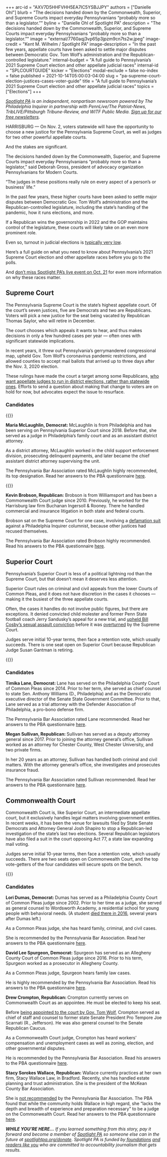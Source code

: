 +++
arc-id = "AXV7D5HHFVHH5EA7IC5YSBJJPY"
authors = ["Danielle Ohl"]
blurb = "The decisions handed down by the Commonwealth, Superior, and Supreme Courts impact everyday Pennsylvanians “probably more so than a legislator.”"
byline = "Danielle Ohl of Spotlight PA"
description = "The decisions handed down by the Commonwealth, Superior, and Supreme Courts impact everyday Pennsylvanians “probably more so than a legislator.”"
image = "external/7760aqj3vp65p3jpzm9cn7ts2w.jpeg"
image-credit = "Kent M. Wilhelm / Spotlight PA"
image-description = "In the past few years, appellate courts have been asked to settle major disputes between Democratic Gov. Tom Wolf’s administration and the Republican-controlled legislature."
internal-budget = "A full guide to Pennsylvania’s 2021 Supreme Court election and other appellate judicial races"
internal-id = "SPLCOURTGUIDE"
kicker = "Elections"
modal-exclude = false
no-index = false
published = 2021-10-14T05:00:03-04:00
slug = "pa-supreme-court-election-justices-cases-voter-guide"
title = "A full guide to Pennsylvania’s 2021 Supreme Court election and other appellate judicial races"
topics = ["Elections"]
+++

<a href="https://www.spotlightpa.org/"><i>Spotlight PA</i></a><i> is an independent, nonpartisan newsroom powered by The Philadelphia Inquirer in partnership with PennLive/The Patriot-News, TribLIVE/Pittsburgh Tribune-Review, and WITF Public Media. </i><a href="https://www.spotlightpa.org/newsletters"><i>Sign up for our free newsletters</i></a><i>.</i>

HARRISBURG — On Nov. 2, voters statewide will have the opportunity to choose a new justice for the Pennsylvania Supreme Court, as well as judges for two other powerful appellate courts.

And the stakes are significant.

The decisions handed down by the Commonwealth, Superior, and Supreme Courts impact everyday Pennsylvanians “probably more so than a legislator,” said Deborah Gross, president of advocacy organization Pennsylvanians for Modern Courts.

“The judges in these positions really rule on every aspect of a person’s or business’ life.”

<script src="https://www.spotlightpa.org/embed.js" async></script><div data-spl-embed-version="1" data-spl-src="https://www.spotlightpa.org/embeds/newsletter/"></div>

In the past few years, these higher courts have been asked to settle major disputes between Democratic Gov. Tom Wolf’s administration and the Republican-controlled legislature, including the state’s handling of the pandemic, how it runs elections, and more.

If a Republican wins the governorship in 2022 and the GOP maintains control of the legislature, these courts will likely take on an even more prominent role.

Even so, turnout in judicial elections is <a href="https://www.pennlive.com/news/2017/11/how_was_voter_turnout_in_this.html">typically very low</a>.

Here’s a full guide on what you need to know about Pennsylvania’s 2021 Supreme Court election and other appellate races before you go to the polls.

And <a href="https://www.spotlightpa.org/news/2021/10/pa-elections-2021-judicial-appellate/">don’t miss Spotlight PA’s live event on Oct. 21</a> for even more information on why these races matter.

## Supreme Court

The Pennsylvania Supreme Court is the state’s highest appellate court. Of the court’s seven justices, five are Democrats and two are Republicans. Voters will pick a new justice for the seat being vacated by Republican Thomas Saylor, who will retire in December.

The court chooses which appeals it wants to hear, and thus makes decisions in only a few hundred cases per year — often ones with significant statewide implications.

In recent years, it threw out Pennsylvania’s gerrymandered congressional map, upheld Gov. Tom Wolf’s coronavirus pandemic restrictions, and allowed counties to accept mail ballots that arrived up to three days after the Nov. 3, 2020 election.

These rulings have made the court a target among some Republicans, <a href="https://www.spotlightpa.org/news/2021/01/pennsylvania-supreme-court-gerrymandering-judicial-districts/">who want appellate judges to run in district elections, rather than statewide ones</a>. Efforts to send a question about making that change to voters are on hold for now, but advocates expect the issue to resurface.

### Candidates

{{<picture src="external/k6a1kvtzv82cg8mn0wqkfgw2gc.jpeg" description="Superior Court Judge Maria McLaughlin" caption="Superior Court Judge Maria McLaughlin" credit="Maria McLaughlin">}} 

<b>Maria McLaughlin, Democrat: </b>McLaughlin is from Philadelphia and has been serving on Pennsylvania Superior Court since 2018. Before that, she served as a judge in Philadelphia’s family court and as an assistant district attorney.

As a district attorney, McLaughlin worked in the child support enforcement division, prosecuting delinquent payments, and later became the chief assistant district attorney supervising the unit.

The Pennsylvania Bar Association rated McLaughlin highly recommended, its top designation. Read her answers to the PBA questionnaire <a href="https://www.pabar.org/public/news%20releases/21jec/MariaMcLaughlinSupreme.pdf">here</a>.

{{<picture src="external/83nv9h6ec95k9qtgazkz1key9r.jpeg" description="Commonwealth Court Judge Kevin Brobson" caption="Commonwealth Court Judge Kevin Brobson" credit="Campaign handout">}} 

<b>Kevin Brobson, Republican:</b> Brobson is from Williamsport and has been a Commonwealth Court judge since 2010. Previously, he worked for the Harrisburg law firm Buchanan Ingersoll &amp; Rooney. There he handled commercial and insurance litigation in both state and federal courts.

Brobson sat on the Supreme Court for one case, involving a <a href="https://law.justia.com/cases/pennsylvania/supreme-court/2016/6-eap-2015.html">defamation suit</a> against a Philadelphia Inquirer columnist, because other justices had recused themselves.

The Pennsylvania Bar Association rated Brobson highly recommended. Read his answers to the PBA questionnaire <a href="https://www.pabar.org/public/news%20releases/21jec/KevinBrobsonSupreme.pdf">here</a>.

## Superior Court

Pennsylvania’s Superior Court is less of a political lightning rod than the Supreme Court, but that doesn’t mean it deserves less attention.

Superior Court rules on criminal and civil appeals from the lower Courts of Common Pleas, and it does not have discretion in the cases it chooses — making it the busiest of the three appellate courts.

Often, the cases it handles do not involve public figures, but there are exceptions. It denied convicted child molester and former Penn State football coach Jerry Sandusky’s appeal for a new trial, and <a href="https://www.inquirer.com/news/bill-cosby-appeal-rejected-prison-andrea-constand-philly-kevin-steele-20191210.html">upheld Bill Cosby’s sexual assault conviction</a> before it was <a href="https://www.inquirer.com/news/bill-cosby-conviction-overturned-appeal-andrea-constand-20210630.html">overturned</a> by the Supreme Court.

Judges serve initial 10-year terms, then face a retention vote, which usually succeeds. There is one seat open on Superior Court because Republican Judge Susan Gantman is retiring.

{{<picture src="external/f50svbsdw4ptkcsrb2178vdk20.jpeg" description="Superior Court candidates Timika Lane (left) and Megan Sullivan." caption="Superior Court candidates Timika Lane (left) and Megan Sullivan." credit="Images via campaigns">}} 

### Candidates

<b>Timika Lane, Democrat: </b>Lane has served on the Philadelphia County Court of Common Pleas since 2014. Prior to her term, she served as chief counsel to state Sen. Anthony Williams (D., Philadelphia) and as the Democratic executive director of the Senate State Government Committee. Prior to that, Lane served as a trial attorney with the Defender Association of Philadelphia, a pro-bono defense firm.

The Pennsylvania Bar Association rated Lane recommended. Read her answers to the PBA questionnaire <a href="https://www.pabar.org/public/news%20releases/21jec/TimikaLaneSuperior.pdf">here</a>.

<b>Megan Sullivan, Republican: </b>Sullivan has served as a deputy attorney general since 2017. Prior to joining the attorney general’s office, Sullivan worked as an attorney for Chester County, West Chester University, and two private firms.

In her 20 years as an attorney, Sullivan has handled both criminal and civil matters. With the attorney general’s office, she investigates and prosecutes insurance fraud.

The Pennsylvania Bar Association rated Sullivan recommended. Read her answers to the PBA questionnaire <a href="https://www.pabar.org/public/news%20releases/21jec/MeganSullivanSuperior.pdf">here</a>.

## Commonwealth Court

Commonwealth Court is, like Superior Court, an intermediate appellate court, but it exclusively handles legal matters involving government entities. In recent weeks, it has been the venue for lawsuits filed by State Senate Democrats and Attorney General Josh Shapiro to stop a Republican-led investigation of the state’s last two elections. Several Republican legislators have also filed a suit in the court opposing Act 77, a state law expanding mail voting.

Judges serve initial 10-year terms, then face a retention vote, which usually succeeds. There are two seats open on Commonwealth Court, and the top vote-getters of the four candidates will secure spots on the bench.

{{<picture src="external/k2kvbe1vq1snfes7gj3962n44w.jpeg" description="From upper left, clockwise: Commonwealth Court candidates David Lee Spurgeon, Drew Crompton, Lori Dumas, Stacy Wallace." caption="From upper left, clockwise: Commonwealth Court candidates David Lee Spurgeon, Drew Crompton, Lori Dumas, Stacy Wallace." credit="Images via campaigns">}} 

### Candidates

<b>Lori Dumas, Democrat: </b>Dumas has served as a Philadelphia County Court of Common Pleas judge since 2002. Prior to her time as a judge, she served as general counsel to Wordsworth Academy, a residential school for young people with behavioral needs. (A student <a href="https://www.inquirer.com/news/wordsworth-philadelphia-david-hess-death-dhs-report-charges-20181220.html">died there in 2016</a>, several years after Dumas left.)

As a Common Pleas judge, she has heard family, criminal, and civil cases.

She is recommended by the Pennsylvania Bar Association. Read her answers to the PBA questionnaire <a href="https://www.pabar.org/public/news%20releases/21jec/LoriDumasCommonwealth.pdf">here</a>.

<b>David Lee Spurgeon, Democrat:</b> Spurgeon has served as an Allegheny County Court of Common Pleas judge since 2016. Prior to his term, Spurgeon worked as a prosecutor in Allegheny County.

As a Common Pleas judge, Spurgeon hears family law cases.

He is highly recommended by the Pennsylvania Bar Association. Read his answers to the PBA questionnaire <a href="https://www.pabar.org/public/news%20releases/21jec/DavidSpurgeonCommonwealth.pdf">here</a>.

<script src="https://www.spotlightpa.org/embed.js" async></script><div data-spl-embed-version="1" data-spl-src="https://www.spotlightpa.org/embeds/donate/?teaser_text=If%20you%20learned%20something%20from%20this%20report%2C%20pay%20it%20forward%20and%20become%20a%20member%20of%20Spotlight%20PA%20so%20someone%20else%20can%20in%20the%20future."></div>


<b>Drew Crompton, Republican: </b>Crompton currently serves on Commonwealth Court as an appointee. He must be elected to keep his seat.

Before <a href="https://www.spotlightpa.org/news/2019/11/wolf-judicial-vacancies-drew-crompton-commonwealth-court/">being appointed to the court by Gov. Tom Wolf</a>, Crompton served as chief of staff and counsel to former state Senate President Pro Tempore Joe Scarnati (R., Jefferson). He was also general counsel to the Senate Republican Caucus.

As a Commonwealth Court judge, Crompton has heard workers’ compensation and unemployment cases as well as zoning, election, and other governmental disputes.

He is recommended by the Pennsylvania Bar Association. Read his answers to the PBA questionnaire <a href="https://www.pabar.org/public/news%20releases/21jec/AndrewCromptonCommonwealth.pdf">here</a>.

<b>Stacy Sorokes Wallace, Republican:</b> Wallace currently practices at her own firm, Stacy Wallace Law, in Bradford. Recently, she has handled estate planning and trust administration. She is the president of the McKean County Bar Association.

She is <a href="https://www.pabar.org/site/For-Lawyers/Committees-Commissions/Judicial-Evaluation/Resources/JEC-Ratings/2021/Commonwealth-Court">not recommended</a> by the Pennsylvania Bar Association. The PBA found that while the community holds Wallace in high regard, she “lacks the depth and breadth of experience and preparation necessary” to be a judge on the Commonwealth Court. Read her answers to the PBA questionnaire <a href="https://www.pabar.org/public/news%20releases/21jec/StacyWallaceCommonwealth.pdf">here</a>.

<i><b>WHILE YOU’RE HERE...</b></i><i> If you learned something from this story, pay it forward and become a member of </i><a href="https://www.spotlightpa.org/"><i>Spotlight PA</i></a><i> so someone else can in the future at </i><a href="http://spotlightpa.org/donate"><i>spotlightpa.org/donate</i></a><i>. Spotlight PA is funded by</i><a href="https://www.spotlightpa.org/support"><i> foundations</i></a><i> </i><a href="https://www.spotlightpa.org/support"><i>and readers like you</i></a><i> who are committed to accountability journalism that gets results.</i>
